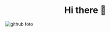 
<h1 align="center"> Hi there 👋 </h1>

![github foto](https://github.com/lopez-ana/lopez-ana/assets/131771626/aae30ef0-94aa-4b7d-b32c-044c27d4ed3a)


